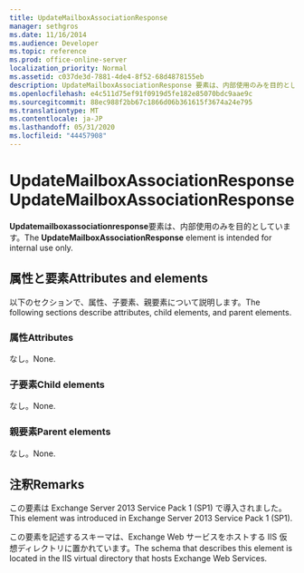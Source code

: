 ```yaml
---
title: UpdateMailboxAssociationResponse
manager: sethgros
ms.date: 11/16/2014
ms.audience: Developer
ms.topic: reference
ms.prod: office-online-server
localization_priority: Normal
ms.assetid: c037de3d-7881-4de4-8f52-68d4878155eb
description: UpdateMailboxAssociationResponse 要素は、内部使用のみを目的としています。
ms.openlocfilehash: e4c511d75ef91f0919d5fe182e85070bdc9aae9c
ms.sourcegitcommit: 88ec988f2bb67c1866d06b361615f3674a24e795
ms.translationtype: MT
ms.contentlocale: ja-JP
ms.lasthandoff: 05/31/2020
ms.locfileid: "44457908"
---
```

# <a name="updatemailboxassociationresponse"></a><span data-ttu-id="0d6cc-103">UpdateMailboxAssociationResponse</span><span class="sxs-lookup"><span data-stu-id="0d6cc-103">UpdateMailboxAssociationResponse</span></span>

<span data-ttu-id="0d6cc-104">**Updatemailboxassociationresponse**要素は、内部使用のみを目的としています。</span><span class="sxs-lookup"><span data-stu-id="0d6cc-104">The **UpdateMailboxAssociationResponse** element is intended for internal use only.</span></span> 

## <a name="attributes-and-elements"></a><span data-ttu-id="0d6cc-105">属性と要素</span><span class="sxs-lookup"><span data-stu-id="0d6cc-105">Attributes and elements</span></span>

<span data-ttu-id="0d6cc-106">以下のセクションで、属性、子要素、親要素について説明します。</span><span class="sxs-lookup"><span data-stu-id="0d6cc-106">The following sections describe attributes, child elements, and parent elements.</span></span>
  
### <a name="attributes"></a><span data-ttu-id="0d6cc-107">属性</span><span class="sxs-lookup"><span data-stu-id="0d6cc-107">Attributes</span></span>

<span data-ttu-id="0d6cc-108">なし。</span><span class="sxs-lookup"><span data-stu-id="0d6cc-108">None.</span></span>
  
### <a name="child-elements"></a><span data-ttu-id="0d6cc-109">子要素</span><span class="sxs-lookup"><span data-stu-id="0d6cc-109">Child elements</span></span>

<span data-ttu-id="0d6cc-110">なし。</span><span class="sxs-lookup"><span data-stu-id="0d6cc-110">None.</span></span>
  
### <a name="parent-elements"></a><span data-ttu-id="0d6cc-111">親要素</span><span class="sxs-lookup"><span data-stu-id="0d6cc-111">Parent elements</span></span>

<span data-ttu-id="0d6cc-112">なし。</span><span class="sxs-lookup"><span data-stu-id="0d6cc-112">None.</span></span>
  
## <a name="remarks"></a><span data-ttu-id="0d6cc-113">注釈</span><span class="sxs-lookup"><span data-stu-id="0d6cc-113">Remarks</span></span>

<span data-ttu-id="0d6cc-114">この要素は Exchange Server 2013 Service Pack 1 (SP1) で導入されました。</span><span class="sxs-lookup"><span data-stu-id="0d6cc-114">This element was introduced in Exchange Server 2013 Service Pack 1 (SP1).</span></span>
  
<span data-ttu-id="0d6cc-115">この要素を記述するスキーマは、Exchange Web サービスをホストする IIS 仮想ディレクトリに置かれています。</span><span class="sxs-lookup"><span data-stu-id="0d6cc-115">The schema that describes this element is located in the IIS virtual directory that hosts Exchange Web Services.</span></span>
  

